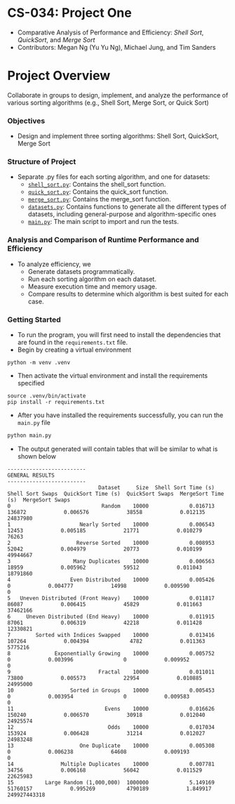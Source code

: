 # CS-034: Project One
- Comparative Analysis of Performance and Efficiency: *Shell Sort*, *QuickSort*, and *Merge Sort*
- Contributors: Megan Ng (Yu Yu Ng), Michael Jung, and Tim Sanders

# Project Overview
Collaborate in groups to design, implement, and analyze the performance of various sorting algorithms (e.g., Shell Sort, Merge Sort, or Quick Sort)

### Objectives
- Design and implement three sorting algorithms: Shell Sort, QuickSort, Merge Sort
### Structure of Project
- Separate .py files for each sorting algorithm, and one for datasets:
  - [`shell_sort.py`](shell_sort.py): Contains the shell_sort function.
  - [`quick_sort.py`](quicksort.py): Contains the quick_sort function.
  - [`merge_sort.py`](merge_sort.py): Contains the merge_sort function.
  - [`datasets.py`](datasets.py): Contains functions to generate all the different types of datasets, including general-purpose and algorithm-specific ones 
  - [`main.py`](main.py): The main script to import and run the tests.
### Analysis and Comparison of Runtime Performance and Efficiency
- To analyze efficiency, we
  - Generate datasets programmatically.
  - Run each sorting algorithm on each dataset.
  - Measure execution time and memory usage.
  - Compare results to determine which algorithm is best suited for each case.
### Getting Started
- To run the program, you will first need to install the dependencies that are found in the `requirements.txt` file.
- Begin by creating a virtual environment
```commandline
python -m venv .venv
```
- Then activate the virtual environment and install the requirements specified
```commandline
source .venv/bin/activate
pip install -r requirements.txt
```
- After you have installed the requirements successfully, you can run the `main.py` file
```python
python main.py
```
- The output generated will contain tables that will be similar to what is shown below
```text
-------------------------
GENERAL RESULTS
-------------------------
                             Dataset     Size  Shell Sort Time (s)  Shell Sort Swaps  QuickSort Time (s)  QuickSort Swaps  MergeSort Time (s)  MergeSort Swaps
0                             Random    10000             0.016713            136872            0.006576            38558            0.012135         24837980
1                      Nearly Sorted    10000             0.006543             12453            0.005185            21771            0.010279            76263
2                     Reverse Sorted    10000             0.008953             52042            0.004979            20773            0.010199         49944667
3                    Many Duplicates    10000             0.006563             18959            0.005962            59512            0.011043         18791860
4                   Even Distributed    10000             0.005426                 0            0.004777            14998            0.009590                0
5   Uneven Distributed (Front Heavy)    10000             0.011817             86087            0.006415            45829            0.011663         37462166
6     Uneven Distributed (End Heavy)    10000             0.011915             87061            0.006319            42218            0.011428         12330821
7        Sorted with Indices Swapped    10000             0.013416            107264            0.004394             4782            0.011363          5775216
8              Exponentially Growing    10000             0.005752                 0            0.003996                0            0.009952                0
9                            Fractal    10000             0.011011             73800            0.005573            22954            0.010885         24995000
10                  Sorted in Groups    10000             0.005453                 0            0.003954                0            0.009583                0
11                             Evens    10000             0.016626            150240            0.006570            30918            0.012040         24925574
12                              Odds    10000             0.017034            153924            0.006428            31214            0.012027         24983248
13                     One Duplicate    10000             0.005308                 0            0.006238            64608            0.009193                0
14               Multiple Duplicates    10000             0.007781             34756            0.006168            56042            0.011529         22625983
15          Large Random (1,000,000)  1000000             5.149169          51760157            0.995269          4790189            1.849917     249927443318

```